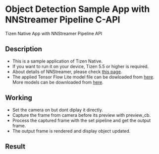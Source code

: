# Object Detection Sample App with NNStreamer Pipeline C-API
Tizen Native App with NNStreamer Pipeline API

## Description
* This is a sample application of Tizen Native.
* If you want to run it on your device, Tizen 5.5 or higher is required.
* About details of NNStreamer, please check [this page](https://docs.tizen.org/application/native/guides/machine-learning/machine-learning-inference).
* The applied Tensor Flow Lite model file can be dowloaded from [here](https://github.com/nnsuite/testcases/tree/master/DeepLearningModels/tensorflow-lite/ssd_mobilenet_v2_coco). More models can be downloaded from [here](https://www.tensorflow.org/lite/guide/hosted_models#quantized_models).

## Working
* Set the camera on but dont diplay it directly.
* Capture the frame from camera before its preview with preview\_cb.
* Process the captured frame with the set pipeline and get the output frame.
* The output frame is rendered and display object updated.

## Result
